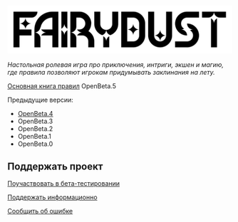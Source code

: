 ![FAIRIDUST](img/logo.png)

_Настольная ролевая игра про приключения, интриги, экшен и магию,_
_где правила позволяют игрокам придумывать заклинания на лету._

[Основная книга правил](a_corebook/index.md) OpenBeta.5

Предыдущие версии:
- [OpenBeta.4](a_corebook_ob4/index.md)
- OpenBeta.3
- OpenBeta.2
- OpenBeta.1
- OpenBeta.0

## Поддержать проект

[Поучаствовать в бета-тестировании](support/beta.md)

[Поддержать информационно](support/info.md)

[Сообщить об ошибке](support/report.md)